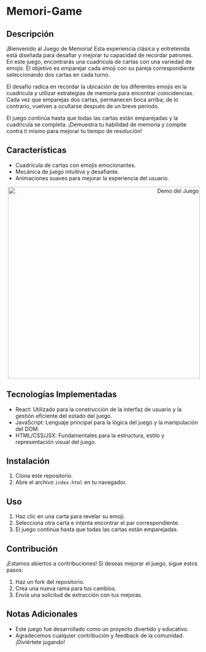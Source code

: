 # Memori-Game

## Descripción

¡Bienvenido al Juego de Memoria! Esta experiencia clásica y entretenida está diseñada para desafiar y mejorar tu capacidad de recordar patrones. En este juego, encontrarás una cuadrícula de cartas con una variedad de emojis. El objetivo es emparejar cada emoji con su pareja correspondiente seleccionando dos cartas en cada turno.

El desafío radica en recordar la ubicación de los diferentes emojis en la cuadrícula y utilizar estrategias de memoria para encontrar coincidencias. Cada vez que emparejas dos cartas, permanecen boca arriba; de lo contrario, vuelven a ocultarse después de un breve período.

El juego continúa hasta que todas las cartas están emparejadas y la cuadrícula se completa. ¡Demuestra tu habilidad de memoria y compite contra ti mismo para mejorar tu tiempo de resolución!

## Características

- Cuadrícula de cartas con emojis emocionantes.
- Mecánica de juego intuitiva y desafiante.
- Animaciones suaves para mejorar la experiencia del usuario.

<div align="right">
  <img src="" alt="Demo del Juego" width="500px">
</div>

## Tecnologías Implementadas

- React: Utilizado para la construcción de la interfaz de usuario y la gestión eficiente del estado del juego.
- JavaScript: Lenguaje principal para la lógica del juego y la manipulación del DOM.
- HTML/CSS/JSX: Fundamentales para la estructura, estilo y representación visual del juego.

## Instalación

1. Clona este repositorio.
2. Abre el archivo `index.html` en tu navegador.

## Uso

1. Haz clic en una carta para revelar su emoji.
2. Selecciona otra carta e intenta encontrar el par correspondiente.
3. El juego continúa hasta que todas las cartas están emparejadas.

## Contribución

¡Estamos abiertos a contribuciones! Si deseas mejorar el juego, sigue estos pasos:

1. Haz un fork del repositorio.
2. Crea una nueva rama para tus cambios.
3. Envía una solicitud de extracción con tus mejoras.

## Notas Adicionales

- Este juego fue desarrollado como un proyecto divertido y educativo.
- Agradecemos cualquier contribución y feedback de la comunidad. ¡Diviértete jugando!
